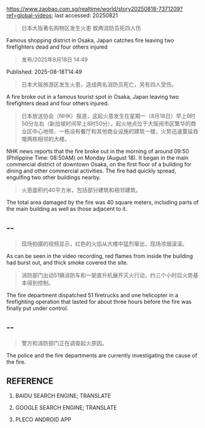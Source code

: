 https://www.zaobao.com.sg/realtime/world/story20250818-7371209?ref=global-videos; last accessed: 20250821

> 日本大阪著名购物区发生火患 致两消防员死四人伤

Famous shopping district in Osaka, Japan catches fire leaving two firefighters dead and four others injured

> 发布/2025年8月18日 14:49

Published: 2025-08-18T14:49

> 日本大阪旅游区发生火患，造成两名消防员死亡，另有四人受伤。

A fire broke out in a famous tourist spot in Osaka, Japan leaving two firefighters dead and four others injured.

> 日本放送协会（NHK）报道，这起火患发生在星期一（8月18日）早上9时50分左右（新加坡时间早上8时50分），起火地点位于大阪闹市区繁华的商业区中心地带、一栋设有餐厅和其他商业设施的建筑一楼，火势迅速蔓延吞噬两栋相邻的大楼。

NHK news reports that the fire broke out in the morning of around 09:50 (Philippine Time: 08:50AM) on Monday (August 18). It began in the main commercial district of downtown Osaka, on the first floor of a building for dining and other commercial activities. The fire had quickly spread, engulfing two other buildings nearby. 

> 火患面积约40平方米，包括部分建筑和相邻建筑。

The total area damaged by the fire was 40 square meters, including parts of the main building as well as those adjacent to it.

## --

> 现场拍摄的视频显示，红色的火焰从大楼中猛烈窜出，现场浓烟滚滚。

As can be seen in the video recording, red flames from inside the building had burst out, and thick smoke covered the site.

> 消防部门出动51辆消防车和一架直升机展开灭火行动，约三个小时后火势基本得到控制。

The fire department dispatched 51 firetrucks and one helicopter in a firefighting operation that lasted for about three hours before the fire was finally put under control.

## --

> 警方和消防部门正在调查起火原因。

The police and the fire departments are currently investigating the cause of the fire.

## REFERENCE

1) BAIDU SEARCH ENGINE; TRANSLATE

2) GOOGLE SEARCH ENGINE; TRANSLATE

3) PLECO ANDROID APP